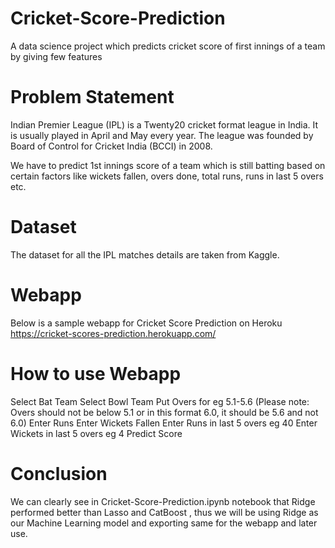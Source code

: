 # Cricket-Score-Prediction
A data science project which predicts cricket score of first innings of a team by giving few features

# Problem Statement

Indian Premier League (IPL) is a Twenty20 cricket format league in India. It is usually played in April and May every year. The league was founded by Board of Control for Cricket India (BCCI) in 2008.

We have to predict 1st innings score of a team which is still batting based on certain factors like wickets fallen, overs done, total runs, runs in last 5 overs etc.

# Dataset

The dataset for all the IPL matches details are taken from Kaggle.

# Webapp

Below is a sample webapp for Cricket Score Prediction on Heroku https://cricket-scores-prediction.herokuapp.com/

# How to use Webapp

Select Bat Team
Select Bowl Team
Put Overs for eg 5.1-5.6 (Please note: Overs should not be below 5.1 or in this format 6.0, it should be 5.6 and not 6.0)
Enter Runs
Enter Wickets Fallen
Enter Runs in last 5 overs eg 40
Enter Wickets in last 5 overs eg 4
Predict Score

# Conclusion

We can clearly see in Cricket-Score-Prediction.ipynb notebook that Ridge performed better than Lasso and CatBoost , 
thus we will be using Ridge as our Machine Learning model and exporting same for the webapp and later use.
